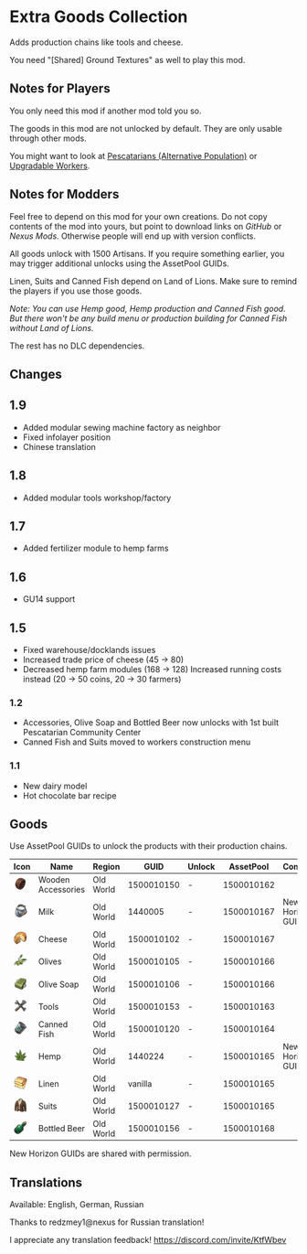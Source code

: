 # Extra Goods Collection

Adds production chains like tools and cheese.

You need "[Shared] Ground Textures" as well to play this mod.

## Notes for Players

You only need this mod if another mod told you so.

The goods in this mod are not unlocked by default.
They are only usable through other mods.

You might want to look at [Pescatarians (Alternative Population)](https://github.com/jakobharder/anno-1800-jakobs-mods) or [Upgradable Workers](https://github.com/jakobharder/anno-1800-jakobs-mods).

## Notes for Modders

Feel free to depend on this mod for your own creations.
Do not copy contents of the mod into yours, but point to download links on *GitHub* or *Nexus Mods*.
Otherwise people will end up with version conflicts.

All goods unlock with 1500 Artisans. If you require something earlier, you may trigger additional unlocks using the AssetPool GUIDs.

Linen, Suits and Canned Fish depend on Land of Lions.
Make sure to remind the players if you use those goods.

*Note: You can use Hemp good, Hemp production and Canned Fish good.*
*But there won't be any build menu or production building for Canned Fish without Land of Lions.*

The rest has no DLC dependencies.

## Changes

## 1.9

- Added modular sewing machine factory as neighbor
- Fixed infolayer position
- Chinese translation

## 1.8

- Added modular tools workshop/factory

## 1.7

- Added fertilizer module to hemp farms

## 1.6

- GU14 support

## 1.5

- Fixed warehouse/docklands issues
- Increased trade price of cheese (45 -> 80)
- Decreased hemp farm modules (168 -> 128)
  Increased running costs instead (20 -> 50 coins, 20 -> 30 farmers)

### 1.2

- Accessories, Olive Soap and Bottled Beer now unlocks with 1st built Pescatarian Community Center
- Canned Fish and Suits moved to workers construction menu

### 1.1

- New dairy model
- Hot chocolate bar recipe

## Goods

Use AssetPool GUIDs to unlock the products with their production chains.

| Icon | Name | Region | GUID | Unlock | AssetPool | Comment
| --- | --- | --- | --- | --- | --- | ---
| <img src="./doc/icon_wooden_ring.png" style="width:24px"/> | Wooden<br/>Accessories | Old World |1500010150 | - | 1500010162
| <img src="./doc/icon_sheep_milk.png" style="width:24px"/> | Milk | Old World | 1440005 | - | 1500010167 | New Horizon GUID
| <img src="./doc/icon_sheep_cheese.png" style="width:24px"/> | Cheese | Old World | 1500010102 | - | 1500010167
| <img src="./data/jakob/ui/icons/icon_olives.png" style="width:24px"/> | Olives | Old World | 1500010105 | - | 1500010166
| <img src="./data/jakob/ui/icons/icon_olive_soap.png" style="width:24px"/> | Olive Soap | Old World | 1500010106 | - | 1500010166
| <img src="./doc/icon_tools.png" style="width:24px"/> | Tools | Old World | 1500010153 | - | 1500010163
| <img src="./doc/icon_canned_food.png" style="width:24px"/> | Canned Fish | Old World | 1500010120 | - | 1500010164
| <img src="./data/jakob/ui/icons/icon_hemp.png" style="width:24px"/> | Hemp | Old World | 1440224 | - | 1500010165 | New Horizon GUID
| <img src="./doc/icon_linen_fabric.png" style="width:24px"/> | Linen | Old World | vanilla | - | 1500010165
| <img src="./data/jakob/ui/icons/icon_suits.png" style="width:24px"/> | Suits | Old World | 1500010127 | - | 1500010165
| <img src="./doc/icon_beer_2.png" style="width:24px"/> | Bottled Beer | Old World | 1500010156 | - | 1500010168

New Horizon GUIDs are shared with permission.

## Translations

Available: English, German, Russian

Thanks to redzmey1@nexus for Russian translation!

I appreciate any translation feedback! https://discord.com/invite/KtfWbev
